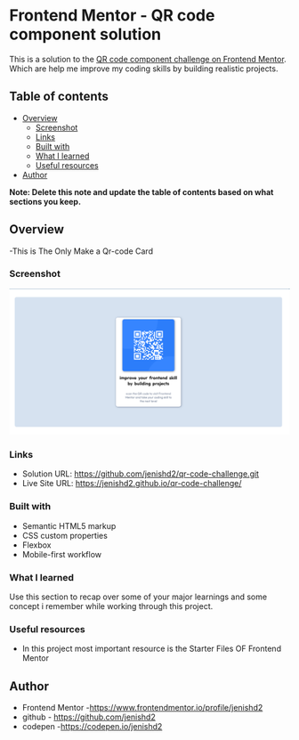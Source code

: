 # Frontend Mentor - QR code component solution

This is a solution to the [QR code component challenge on Frontend Mentor](https://www.frontendmentor.io/challenges/qr-code-component-iux_sIO_H). Which are help me improve my coding skills by building realistic projects. 

## Table of contents

- [Overview](#overview)
  - [Screenshot](#screenshot)
  - [Links](#links)
  - [Built with](#built-with)
  - [What I learned](#what-i-learned)
  - [Useful resources](#useful-resources)
- [Author](#author)

**Note: Delete this note and update the table of contents based on what sections you keep.**

## Overview
  -This is The Only Make a Qr-code Card 
### Screenshot

![](screenshot.png)

### Links

- Solution URL: https://github.com/jenishd2/qr-code-challenge.git
- Live Site URL:  https://jenishd2.github.io/qr-code-challenge/



### Built with

- Semantic HTML5 markup
- CSS custom properties
- Flexbox
- Mobile-first workflow

### What I learned

Use this section to recap over some of your major learnings and some concept i remember while working through this project.

### Useful resources

- In this project most important resource is the Starter Files OF Frontend Mentor

## Author

- Frontend Mentor -https://www.frontendmentor.io/profile/jenishd2
- github - https://github.com/jenishd2
- codepen -https://codepen.io/jenishd2
